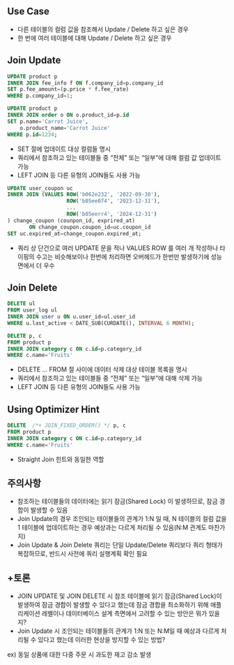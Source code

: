 ## Use Case

- 다른 테이블의 컬럼 값을 참조해서 Update / Delete 하고 싶은 경우
- 한 번에 여러 테이블에 대해 Update / Delete 하고 싶은 경우

## Join Update

```sql
UPDATE product p
INNER JOIN fee_info f ON f.company_id=p.company_id
SET p.fee_amount=(p.price * f.fee_rate)
WHERE p.company_id=1;
```

```sql
UPDATE product p
INNER JOIN order o ON o.product_id=p.id
SET p.name='Carrot Juice',
    o.product_name='Carrot Juice'
WHERE p.id=1234;
```

- SET 절에 업데이트 대상 컬럼들 명시
- 쿼리에서 참조하고 있는 테이블들 중 “전체” 또는 “일부”에 대해 컬럼 값 업데이트 가능
- LEFT JOIN 등 다른 유형의 JOIN들도 사용 가능

```sql
UPDATE user_coupon uc
INNER JOIN (VALUES ROW('b062e232', '2022-09-30'),
                   ROW('b05ee074', '2023-12-31'),
                   ...
                   ROW('b05eerr4', '2024-12-31')
) change_coupon (counpon_id, exprired_at)
       ON change_coupon.coupon_id=uc.coupon_id
SET uc.expired_at=change_coupon.expired_at;
```

- 쿼리 상 단건으로 여러 UPDATE 문을 적나 VALUES ROW 를 여러 개 작성하나 타이핑의 수고는 비슷해보이나 한번에 처리하면 오버헤드가 한번만 발생하기에 성능면에서 더 우수 

## Join Delete

```sql
DELETE ul
FROM user_log ul
INNER JOIN user u ON u.user_id=ul.user_id
WHERE u.last_active < DATE_SUB(CURDATE(), INTERVAL 6 MONTH);
```

```sql
DELETE p, c
FROM product p
INNER JOIN category c ON c.id=p.category_id
WHERE c.name='Fruits'
```

- DELETE … FROM 절 사이에 데이터 삭제 대상 테이블 목록을 명시
- 쿼리에서 참조하고 있는 테이블들 중 “전체” 또는 “일부”에 대해 삭제 가능
- LEFT JOIN 등 다른 유형의 JOIN들도 사용 가능

## Using Optimizer Hint

```sql
DELETE  /*+ JOIN_FIXED_ORDER() */ p, c
FROM product p
INNER JOIN category c ON c.id=p.category_id
WHERE c.name='Fruits'
```

- Straight Join 힌트와 동일한 역할

## 주의사항

- 참조하는 테이블들의 데이터에는 읽기 잠금(Shared Lock) 이 발생하므로, 잠금 경합이 발생할 수 있음
- Join Update의 경우 조인되는 테이블들의 관계가 1:N 일 때,
N 테이블의 컬럼 값을 1 테이블에 업데이트하는 경우
예상과는 다르게 처리될 수 있음(N:M 관계도 마찬가지)
- Join Update & Join Delete 쿼리는 단일 Update/Delete 쿼리보다 쿼리 형태가 복잡하므로, 반드시 사전에 쿼리 실행계획 확인 필요

## +토론

- JOIN UPDATE 및 JOIN DELETE 시 참조 테이블에 읽기 잠금(Shared Lock)이 발생하여 잠금 경합이 발생할 수 있다고 했는데
잠금 경합을 최소화하기 위해 애플리케이션 레벨이나 데이터베이스 설계 측면에서 고려할 수 있는 방안은 뭐가 있을지?
- Join Update 시 조인되는 테이블들의 관계가 1:N 또는 N:M일 때 예상과 다르게 처리될 수 있다고 했는데
이러한 현상을 방지할 수 있는 방법?

ex) 동일 상품에 대한 다중 주문 시 과도한 재고 감소 발생
